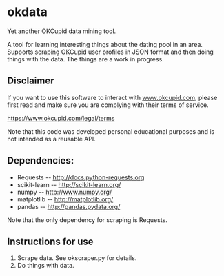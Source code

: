 # okdata
Yet another OKCupid data mining tool. 

A tool for learning interesting things about the dating pool in an
area. Supports scraping OKCupid user profiles in JSON format
and then doing things with the data. The things are a work in
progress.


## Disclaimer

If you want to use this software to interact with www.okcupid.com,
please first read and make sure you are complying with their terms of
service.

https://www.okcupid.com/legal/terms

Note that this code was developed personal educational purposes and is
not intended as a reusable API.


## Dependencies:

* Requests -- http://docs.python-requests.org
* scikit-learn -- http://scikit-learn.org/
* numpy -- http://www.numpy.org/
* matplotlib -- http://matplotlib.org/
* pandas -- http://pandas.pydata.org/

Note that the only dependency for scraping is Requests.


## Instructions for use

1. Scrape data. See okscraper.py for details.
2. Do things with data.
